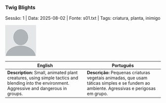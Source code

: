 ### Twig Blights

Sessão: 1 | Data: 2025-08-02 | Fonte: s01.txt | Tags: criatura, planta, inimigo

![Twig Blights](docs/dm/-/monsters/blank.png)

| English | Português |
|---------|-----------|
| **Description:** Small, animated plant creatures, using simple tactics and blending into the environment. Aggressive and dangerous in groups. | **Descrição:** Pequenas criaturas vegetais animadas, que usam táticas simples e se fundem ao ambiente. Agressivas e perigosas em grupo. |


















